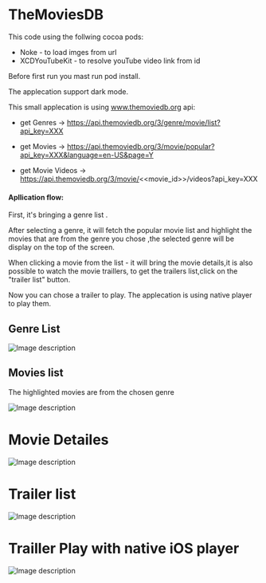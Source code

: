 # TheMoviesDB

This code using the follwing cocoa pods:

- Noke - to load imges from url
- XCDYouTubeKit -  to resolve youTube video link from id

Before first run you mast run pod install.

The applecation support dark mode.

This small applecation is using  www.themoviedb.org api:
- get Genres -> https://api.themoviedb.org/3/genre/movie/list?api_key=XXX

- get Movies -> https://api.themoviedb.org/3/movie/popular?api_key=XXX&language=en-US&page=Y 

- get Movie Videos -> https://api.themoviedb.org/3/movie/<<movie_id>>/videos?api_key=XXX

#### Apllication flow:

First, it's bringing  a genre list .

After selecting a genre, it will fetch the popular movie list and highlight the movies that are from the genre you chose ,the selected genre will be display on the top of the screen.

When clicking a movie from the list - it will bring the movie details,it is also possible to watch the movie traillers, to get the trailers list,click on the "trailer list" button.

 Now you can chose a trailer to play.
The applecation is using native player to play them.

## Genre List

![Image description](https://github.com/yaelbe/TheMoviesDB/blob/master/screens/Screen%20Shot%202020-04-11%20at%2021.50.07.png)
## Movies list 
The highlighted movies are from the chosen genre

![Image description](https://github.com/yaelbe/TheMoviesDB/blob/master/screens/Screen%20Shot%202020-04-11%20at%2021.50.30.png)
# Movie Detailes

![Image description](https://github.com/yaelbe/TheMoviesDB/blob/master/screens/Screen%20Shot%202020-04-11%20at%2021.50.49.png)

# Trailer list

![Image description](https://github.com/yaelbe/TheMoviesDB/blob/master/screens/Screen%20Shot%202020-04-11%20at%2021.50.58.png)

# Trailler Play with native iOS player

![Image description](https://github.com/yaelbe/TheMoviesDB/blob/master/screens/Screen%20Shot%202020-04-11%20at%2021.51.11.png)
